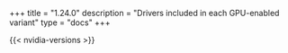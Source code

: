 +++
title = "1.24.0"
description = "Drivers included in each GPU-enabled variant"
type = "docs"
+++

{{< nvidia-versions >}}
